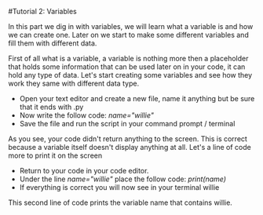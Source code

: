 #Tutorial 2: Variables

In this part we dig in with variables, we will learn what a variable is and how we can create one.
Later on we start to make some different variables and fill them with different data.

First of all what is a variable, a variable is nothing more then a placeholder that holds some information that can be used later on in your code, it can hold any type of data. Let's start creating some variables and see how they work they same with different data type.

- Open your text editor and create a new file, name it anything but be sure that it ends with .py
- Now write the follow code: *name="willie"*
- Save the file and run the script in your command prompt / terminal

As you see, your code didn't return anything to the screen. This is correct because a variable itself doesn't display anything at all. Let's a line of code more to print it on the screen

- Return to your code in your code editor.
- Under the line *name="willie"* place the follow code: *print(name)*
- If everything is correct you will now see in your terminal willie

This second line of code prints the variable name that contains willie.
